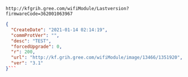 `http://kfgrih.gree.com/wifiModule/Lastversion?firmwareCode=362001063967`

```json
{
  "CreateDate": "2021-01-14 02:14:19",
  "commProtVer": "",
  "desc": "TEST",
  "forcedUpgrade": 0,
  "r": 200,
  "url": "http://kf.grih.gree.com/wifiModule/image/13466/1351920",
  "ver": "3.1"
}```
